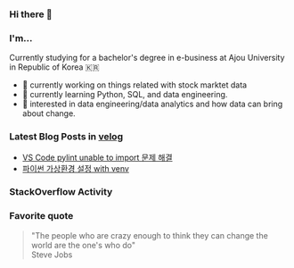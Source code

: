 ### Hi there 👋

### I'm...

Currently studying for a bachelor's degree in e-business at Ajou University in Republic of Korea 🇰🇷

- 🔭 currently working on things related with stock marktet data
- 🌱 currently learning Python, SQL, and data engineering.
- 🔎 interested in data engineering/data analytics and how data can bring about change.

### Latest Blog Posts in [velog](https://velog.io/@choi_jiwoo)

<!-- BLOG-POST-LIST:START -->
- [VS Code pylint unable to import 문제 해결](https://velog.io/@choi_jiwoo/VS-Code-pylint-unable-to-import-%EB%AC%B8%EC%A0%9C-%ED%95%B4%EA%B2%B0)
- [파이썬 가상환경 설정 with venv](https://velog.io/@choi_jiwoo/%ED%8C%8C%EC%9D%B4%EC%8D%AC-%EA%B0%80%EC%83%81%ED%99%98%EA%B2%BD-%EC%84%A4%EC%A0%95-with-venv-fldvipan)
<!-- BLOG-POST-LIST:END -->

### StackOverflow Activity

<!-- STACKOVERFLOW:START -->
<!-- STACKOVERFLOW:END -->

### Favorite quote
> "The people who are crazy enough to think they can change the world are the one's who do"
</br> Steve Jobs
<!--
**cho2ji/cho2ji** is a ✨ _special_ ✨ repository because its `README.md` (this file) appears on your GitHub profile.

Here are some ideas to get you started:

- 🔭 I’m currently working on ...
- 🌱 I’m currently learning ...
- 👯 I’m looking to collaborate on ...
- 🤔 I’m looking for help with ...
- 💬 Ask me about ...
- 📫 How to reach me: ...
- 😄 Pronouns: ...
- ⚡ Fun fact: ...
-->
